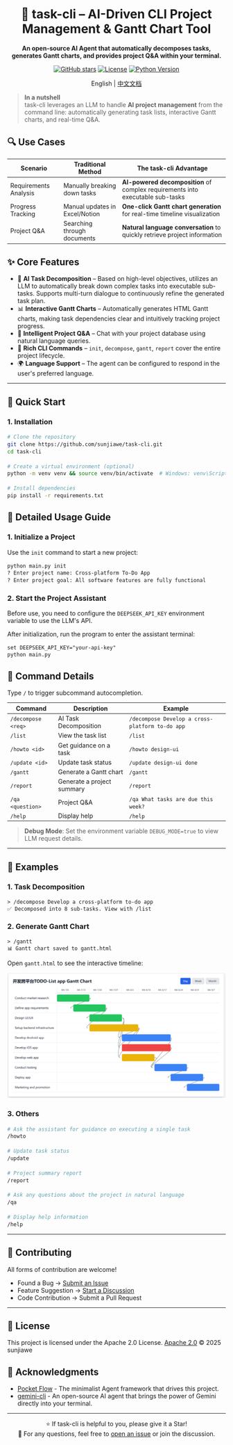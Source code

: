 <div align="center">

# 🚀 task-cli – AI-Driven CLI Project Management & Gantt Chart Tool

**An open-source AI Agent that automatically decomposes tasks, generates Gantt charts, and provides project Q&A within your terminal.**

[![GitHub stars](https://img.shields.io/github/stars/sunjiawe/task-cli?style=social)](https://github.com/sunjiawe/task-cli/stargazers)
[![License](https://img.shields.io/github/license/sunjiawe/task-cli)](https://github.com/sunjiawe/task-cli/blob/main/LICENSE)
[![Python Version](https://img.shields.io/badge/python-3.13%2B-blue)](https://www.python.org/downloads/)

English | [中文文档](./README_ZH.md)

</div>

> **In a nutshell**  
> task-cli leverages an LLM to handle **AI project management** from the command line: automatically generating task lists, interactive Gantt charts, and real-time Q&A.

## 🔍 Use Cases
| Scenario | Traditional Method | The task-cli Advantage |
|---|---|---|
| Requirements Analysis | Manually breaking down tasks | **AI-powered decomposition** of complex requirements into executable sub-tasks |
| Progress Tracking | Manual updates in Excel/Notion | **One-click Gantt chart generation** for real-time timeline visualization |
| Project Q&A | Searching through documents | **Natural language conversation** to quickly retrieve project information |


## ✨ Core Features
- 🤖 **AI Task Decomposition** – Based on high-level objectives, utilizes an LLM to automatically break down complex tasks into executable sub-tasks. Supports multi-turn dialogue to continuously refine the generated task plan.
- 📊 **Interactive Gantt Charts** – Automatically generates HTML Gantt charts, making task dependencies clear and intuitively tracking project progress.
- 💬 **Intelligent Project Q&A** – Chat with your project database using natural language queries.
- 🔧 **Rich CLI Commands** – `init`, `decompose`, `gantt`, `report` cover the entire project lifecycle.
- 🌍 **Language Support** – The agent can be configured to respond in the user's preferred language.

---

## 🚀 Quick Start

### 1. Installation

```bash
# Clone the repository
git clone https://github.com/sunjiawe/task-cli.git
cd task-cli

# Create a virtual environment (optional)
python -m venv venv && source venv/bin/activate  # Windows: venv\Scripts\activate

# Install dependencies
pip install -r requirements.txt
```

## 📖 Detailed Usage Guide

### 1. Initialize a Project

Use the `init` command to start a new project:

```bash
python main.py init
? Enter project name: Cross-platform To-Do App
? Enter project goal: All software features are fully functional
```

### 2. Start the Project Assistant

Before use, you need to configure the `DEEPSEEK_API_KEY` environment variable to use the LLM's API.

After initialization, run the program to enter the assistant terminal:
```
set DEEPSEEK_API_KEY="your-api-key"
python main.py
```

## 📖 Command Details

Type `/` to trigger subcommand autocompletion.

| Command | Description | Example |
|---|---|---|
| `/decompose <req>` | AI Task Decomposition | `/decompose Develop a cross-platform to-do app` |
| `/list` | View the task list | `/list` |
| `/howto <id>` | Get guidance on a task | `/howto design-ui` |
| `/update <id>` | Update task status | `/update design-ui done` |
| `/gantt` | Generate a Gantt chart | `/gantt` |
| `/report` | Generate a project summary | `/report` |
| `/qa <question>` | Project Q&A | `/qa What tasks are due this week?` |
| `/help` | Display help | `/help` |

> **Debug Mode**: Set the environment variable `DEBUG_MODE=true` to view LLM request details.

---

## 🎯 Examples

### 1. Task Decomposition
```
> /decompose Develop a cross-platform to-do app
✅ Decomposed into 8 sub-tasks. View with /list
```

### 2. Generate Gantt Chart
```
> /gantt
📊 Gantt chart saved to gantt.html
```
Open `gantt.html` to see the interactive timeline:

![Gantt Demo](./assets/gantt.png)

### 3. Others

```bash
# Ask the assistant for guidance on executing a single task
/howto 

# Update task status
/update

# Project summary report
/report

# Ask any questions about the project in natural language
/qa

# Display help information
/help
```
---

## 🤝 Contributing

All forms of contribution are welcome!

- Found a Bug → [Submit an Issue](https://github.com/sunjiawe/task-cli/issues)  
- Feature Suggestion → [Start a Discussion](https://github.com/sunjiawe/task-cli/discussions)  
- Code Contribution → Submit a Pull Request

---

## 📄 License

This project is licensed under the Apache 2.0 License.
[Apache 2.0](./LICENSE) © 2025 sunjiawe

## 🙏 Acknowledgments

- [Pocket Flow](https://github.com/The-Pocket/PocketFlow) - The minimalist Agent framework that drives this project.
- [gemini-cli](https://github.com/google-gemini/gemini-cli) - An open-source AI agent that brings the power of Gemini directly into your terminal.

---

<div align="center">

⭐ If task-cli is helpful to you, please give it a Star!  
💬 For any questions, feel free to [open an issue](https://github.com/sunjiawe/task-cli/issues/new) or join the discussion.

</div>